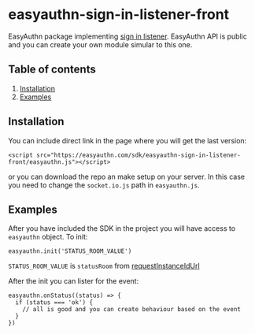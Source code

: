 # easyauthn-sign-in-listener-front
EasyAuthn package implementing [sign in listener](https://github.com/easyauthn/api-doc#sign-in-listener-front).
EasyAuthn API is public and you can create your own module simular to this one.

## Table of contents

1. [Installation](#installation)
2. [Examples](#examples)

## Installation

You can include direct link in the page where you will get the last version:
```
<script src="https://easyauthn.com/sdk/easyauthn-sign-in-listener-front/easyauthn.js"></script>
```

or you can download the repo an make setup on your server. In this case you need to change the `socket.io.js` path in `easyauthn.js`.

## Examples

After you have included the SDK in the project you will have access to `easyauthn` object.
To init:
```
easyauthn.init('STATUS_ROOM_VALUE')
```
`STATUS_ROOM_VALUE` is `statusRoom` from [requestInstanceIdUrl](https://github.com/easyauthn/api-doc#requestinstanceidurl)

After the init you can lister for the event:
```
easyauthn.onStatus((status) => { 
  if (status === 'ok') {
    // all is good and you can create behaviour based on the event
  }
})
```
